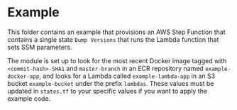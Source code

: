 # Example
This folder contains an example that provisions an AWS Step Function that contains a single state `Bump Versions` that runs the Lambda function that sets SSM parameters.

The module is set up to look for the most recent Docker image tagged with `<commit-hash>-SHA1` and `master-branch` in an ECR repository named `example-docker-app`, and looks for a Lambda called `example-lambda-app` in an S3 bucket `example-bucket` under the prefix `lambdas`. These values must be updated in `states.tf` to your specific values if you want to apply the example code.
